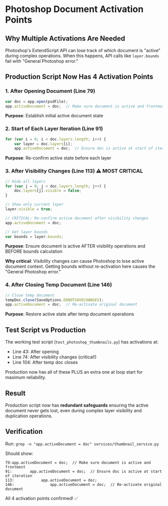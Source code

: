 # Photoshop Document Activation Points

## Why Multiple Activations Are Needed

Photoshop's ExtendScript API can lose track of which document is "active" during complex operations. When this happens, API calls like `layer.bounds` fail with "General Photoshop error."

## Production Script Now Has 4 Activation Points

### 1. After Opening Document (Line 79)
```javascript
var doc = app.open(psdFile);
app.activeDocument = doc;  // Make sure document is active and frontmost
```
**Purpose**: Establish initial active document state

### 2. Start of Each Layer Iteration (Line 91)
```javascript
for (var i = 0; i < doc.layers.length; i++) {
    var layer = doc.layers[i];
    app.activeDocument = doc;  // Ensure doc is active at start of iteration
```
**Purpose**: Re-confirm active state before each layer

### 3. After Visibility Changes (Line 113) ⚠️ MOST CRITICAL
```javascript
// Hide all layers
for (var j = 0; j < doc.layers.length; j++) {
    doc.layers[j].visible = false;
}

// Show only current layer
layer.visible = true;

// CRITICAL: Re-confirm active document after visibility changes
app.activeDocument = doc;

// Get layer bounds
var bounds = layer.bounds;
```
**Purpose**: Ensure document is active AFTER visibility operations and BEFORE bounds calculation

**Why critical**: Visibility changes can cause Photoshop to lose active document context. Getting bounds without re-activation here causes the "General Photoshop error."

### 4. After Closing Temp Document (Line 146)
```javascript
// Close temp document
tempDoc.close(SaveOptions.DONOTSAVECHANGES);
app.activeDocument = doc;  // Re-activate original document
```
**Purpose**: Restore active state after temp document operations

## Test Script vs Production

The working test script (`test_photoshop_thumbnails.py`) has activations at:
- Line 43: After opening
- Line 74: After visibility changes (critical!)
- Line 104: After temp doc closes

Production now has all of these PLUS an extra one at loop start for maximum reliability.

## Result

Production script now has **redundant safeguards** ensuring the active document never gets lost, even during complex layer visibility and duplication operations.

## Verification

Run: `grep -n "app.activeDocument = doc" services/thumbnail_service.py`

Should show:
```
79:app.activeDocument = doc;  // Make sure document is active and frontmost
91:        app.activeDocument = doc;  // Ensure doc is active at start of iteration
113:            app.activeDocument = doc;
146:                app.activeDocument = doc;  // Re-activate original document
```

All 4 activation points confirmed! ✅
